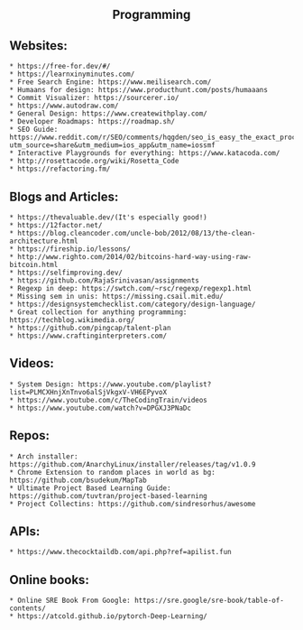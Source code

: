 <h2 align="center">Programming</h2>

## Websites:
	* https://free-for.dev/#/
	* https://learnxinyminutes.com/
	* Free Search Engine: https://www.meilisearch.com/
	* Humaans for design: https://www.producthunt.com/posts/humaaans
	* Commit Visualizer: https://sourcerer.io/
	* https://www.autodraw.com/
	* General Design: https://www.createwithplay.com/
	* Developer Roadmaps: https://roadmap.sh/
	* SEO Guide: https://www.reddit.com/r/SEO/comments/hqgden/seo_is_easy_the_exact_process_we_use_to_scale_our/?utm_source=share&utm_medium=ios_app&utm_name=iossmf
	* Interactive Playgrounds for everything: https://www.katacoda.com/
	* http://rosettacode.org/wiki/Rosetta_Code
	* https://refactoring.fm/

## Blogs and Articles:
	* https://thevaluable.dev/(It's especially good!)
	* https://12factor.net/
	* https://blog.cleancoder.com/uncle-bob/2012/08/13/the-clean-architecture.html
	* https://fireship.io/lessons/
	* http://www.righto.com/2014/02/bitcoins-hard-way-using-raw-bitcoin.html
	* https://selfimproving.dev/
	* https://github.com/RajaSrinivasan/assignments
	* Regexp in deep: https://swtch.com/~rsc/regexp/regexp1.html
	* Missing sem in unis: https://missing.csail.mit.edu/
	* https://designsystemchecklist.com/category/design-language/
	* Great collection for anything programming: https://techblog.wikimedia.org/
	* https://github.com/pingcap/talent-plan
	* https://www.craftinginterpreters.com/

## Videos:
	* System Design: https://www.youtube.com/playlist?list=PLMCXHnjXnTnvo6alSjVkgxV-VH6EPyvoX
	* https://www.youtube.com/c/TheCodingTrain/videos
	* https://www.youtube.com/watch?v=DPGXJ3PNaDc

## Repos:
	* Arch installer: https://github.com/AnarchyLinux/installer/releases/tag/v1.0.9
	* Chrome Extension to random places in world as bg: https://github.com/bsudekum/MapTab
	* Ultimate Project Based Learning Guide: https://github.com/tuvtran/project-based-learning
	* Project Collectins: https://github.com/sindresorhus/awesome

## APIs:
	* https://www.thecocktaildb.com/api.php?ref=apilist.fun

## Online books:
	* Online SRE Book From Google: https://sre.google/sre-book/table-of-contents/
	* https://atcold.github.io/pytorch-Deep-Learning/
